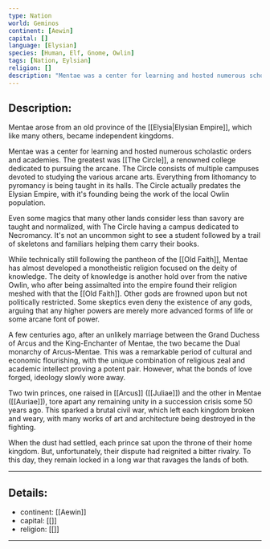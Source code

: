 ```yaml
---
type: Nation
world: Geminos
continent: [Aewin]
capital: []
language: [Elysian]
species: [Human, Elf, Gnome, Owlin]
tags: [Nation, Eylsian]
religion: []
description: "Mentae was a center for learning and hosted numerous scholastic orders and academies. The greatest was [[The Circle]], a renowned college dedicated to pursuing the arcane."
---
```


## Description:

Mentae arose from an old province of the [[Elysia|Elysian Empire]], which like many others, became independent kingdoms. 

Mentae was a center for learning and hosted numerous scholastic orders and academies. The greatest was [[The Circle]], a renowned college dedicated to pursuing the arcane. The Circle consists of multiple campuses devoted to studying the various arcane arts. Everything from lithomancy to pyromancy is being taught in its halls. The Circle actually predates the Elysian Empire, with it's founding being the work of the local Owlin population. 

Even some magics that many other lands consider less than savory are taught and normalized, with  The Circle having a campus dedicated to Necromancy. It's not an uncommon sight to see a student followed by a trail of skeletons and familiars helping them carry their books.

While technically still following the pantheon of the [[Old Faith]], Mentae has almost developed a monotheistic religion focused on the deity of knowledge. The deity of knowledge is another hold over from the native Owlin, who after being assimalted into the empire found their religion meshed with that the [[Old Faith]]. Other gods are frowned upon but not politically restricted. Some skeptics even deny the existence of any gods, arguing that any higher powers are merely more advanced forms of life or some arcane font of power.

A few centuries ago, after an unlikely marriage between the Grand Duchess of Arcus and the King-Enchanter of Mentae, the two became the Dual monarchy of Arcus-Mentae. This was a remarkable period of cultural and economic flourishing, with the unique combination of religious zeal and academic intellect proving a potent pair. However, what the bonds of love forged, ideology slowly wore away. 

Two twin princes, one raised in [[Arcus]] ([[Juliae]]) and the other in Mentae ([[Auriae]]), tore apart any remaining unity in a succession crisis some 50 years ago. This sparked a brutal civil war, which left each kingdom broken and weary, with many works of art and architecture being destroyed in the fighting.

When the dust had settled, each prince sat upon the throne of their home kingdom. But, unfortunately, their dispute had reignited a bitter rivalry. To this day, they remain locked in a long war that ravages the lands of both.

---
## Details:
- continent: [[Aewin]]
- capital: [[]]
- religion: [[]]

---




